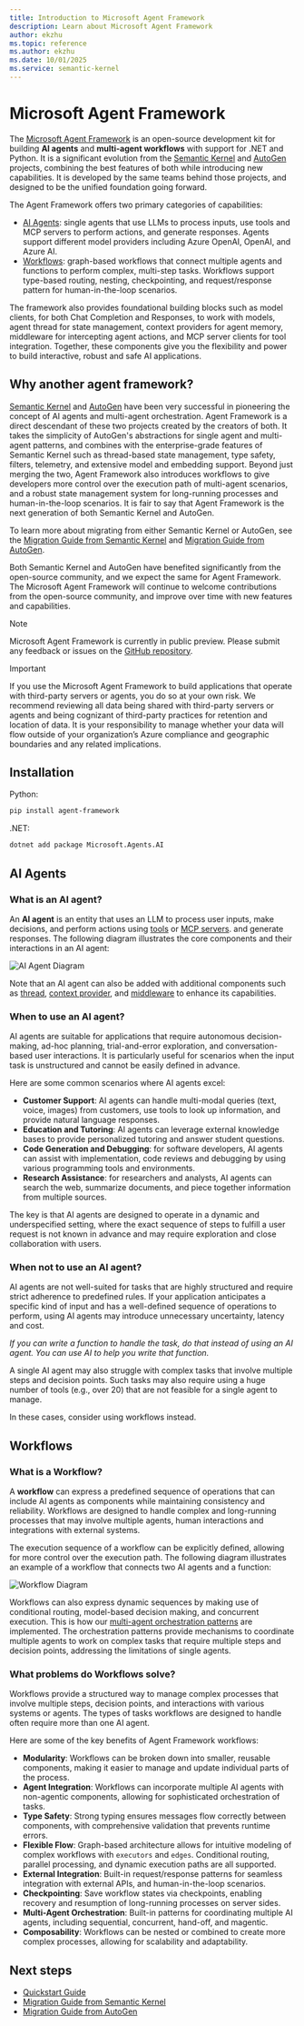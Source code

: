 ```yaml
---
title: Introduction to Microsoft Agent Framework
description: Learn about Microsoft Agent Framework
author: ekzhu
ms.topic: reference
ms.author: ekzhu
ms.date: 10/01/2025
ms.service: semantic-kernel
---
```


# Microsoft Agent Framework

The [Microsoft Agent Framework](https://github.com/microsoft/agent-framework)
is an open-source development kit for building **AI agents** and **multi-agent workflows**
with support for .NET and Python.
It is a significant evolution from the [Semantic Kernel](https://github.com/microsoft/semantic-kernel)
and [AutoGen](https://github.com/microsoft/autogen) projects, combining the best features of both while introducing new capabilities. It is developed by the same teams behind those projects,
and designed to be the unified foundation going forward.

The Agent Framework offers two primary categories of capabilities:

- [AI Agents](#ai-agents): single agents that use LLMs to process inputs,
  use tools and MCP servers to perform actions, and generate responses. Agents support
  different model providers including Azure OpenAI, OpenAI, and Azure AI.
- [Workflows](#workflows): graph-based workflows that connect multiple agents
  and functions to perform complex, multi-step tasks. Workflows support type-based routing,
  nesting, checkpointing, and request/response pattern for human-in-the-loop scenarios.

The framework also provides foundational building
blocks such as model clients, for both Chat Completion and Responses, to work with models,
agent thread for state management, context providers for agent memory,
middleware for intercepting agent actions, and MCP server clients for tool integration.
Together, these components give you the flexibility and power to build
interactive, robust and safe AI applications.

## Why another agent framework?

[Semantic Kernel](https://github.com/microsoft/semantic-kernel)
and [AutoGen](https://github.com/microsoft/autogen) have been very successful
in pioneering the concept of AI agents and multi-agent orchestration.
Agent Framework is a direct descendant of these two projects created by the
creators of both. It takes the simplicity of AutoGen's abstractions for single
agent and multi-agent patterns, and combines with the enterprise-grade features
of Semantic Kernel such as thread-based state management, type safety, filters,
telemetry, and extensive model and embedding support. Beyond just merging the two,
Agent Framework also introduces workflows to give developers more control over
the execution path of multi-agent scenarios, and a robust state management system
for long-running processes and human-in-the-loop scenarios.
It is fair to say that Agent Framework is the next generation of
both Semantic Kernel and AutoGen.

To learn more about migrating from either Semantic Kernel or AutoGen,
see the [Migration Guide from Semantic Kernel](../migration-guide/from-semantic-kernel/index.md)
and [Migration Guide from AutoGen](../migration-guide/from-autogen/index.md).

Both Semantic Kernel and AutoGen have benefited significantly from the open-source community,
and we expect the same for Agent Framework. The Microsoft Agent Framework will continue to welcome contributions from the open-source community, and improve over time with new features and capabilities.

> [!NOTE]
> Microsoft Agent Framework is currently in public preview. Please submit any feedback or issues on the [GitHub repository](https://github.com/microsoft/agent-framework).

> [!IMPORTANT]
> If you use the Microsoft Agent Framework to build applications that operate with third-party servers or agents, you do so at your own risk. We recommend reviewing all data being shared with third-party servers or agents and being cognizant of third-party practices for retention and location of data. It is your responsibility to manage whether your data will flow outside of your organization’s Azure compliance and geographic boundaries and any related implications.

## Installation

Python:

```bash
pip install agent-framework
```

.NET:

```bash
dotnet add package Microsoft.Agents.AI
```

## AI Agents

### What is an AI agent?

An **AI agent** is an entity that uses an LLM to process user inputs, make decisions,
and perform actions using [tools](../user-guide/agents/agent-tools.md) or [MCP servers](../user-guide/model-context-protocol/index.md).
and generate responses.
The following diagram illustrates the core components and their interactions in an AI agent:

![AI Agent Diagram](../media/agent.svg)

Note that an AI agent can also be added with additional components such as
[thread](../user-guide/agents/multi-turn-conversation.md),
[context provider](../user-guide/agents/agent-memory.md),
and [middleware](../user-guide/agents/agent-middleware.md)
to enhance its capabilities.

### When to use an AI agent?

AI agents are suitable for applications that require autonomous decision-making,
ad-hoc planning, trial-and-error exploration, and conversation-based user interactions.
It is particularly useful for scenarios when the input task is unstructured and cannot be
easily defined in advance.

Here are some common scenarios where AI agents excel:

- **Customer Support**: AI agents can handle multi-modal queries (text, voice, images)
  from customers, use tools to look up information, and provide natural language responses.
- **Education and Tutoring**: AI agents can leverage external knowledge bases to provide
  personalized tutoring and answer student questions.
- **Code Generation and Debugging**: for software developers, AI agents can assist with
  implementation, code reviews and debugging by using various programming tools and environments.
- **Research Assistance**: for researchers and analysts, AI agents can search the web,
  summarize documents, and piece together information from multiple sources.

The key is that AI agents are designed to operate in a dynamic and underspecified
setting, where the exact sequence of steps to fulfill a user request is not known
in advance and may require exploration and close collaboration with users.

### When not to use an AI agent?

AI agents are not well-suited for tasks that are highly structured and require
strict adherence to predefined rules.
If your application anticipates a specific kind of input and has a well-defined
sequence of operations to perform, using AI agents may introduce unnecessary
uncertainty, latency and cost.

_If you can write a function to handle the task, do that instead of using an AI agent. You can use AI to help you write that function._

A single AI agent may also struggle with complex tasks that involve multiple steps
and decision points. Such tasks may also require using a huge number of tools (e.g., over 20)
that are not feasible for a single agent to manage.

In these cases, consider using workflows instead.

## Workflows

### What is a Workflow?

A **workflow** can express a predefined sequence of operations that can include AI agents as components while maintaining consistency and reliability. Workflows are designed to handle complex and long-running processes that may involve multiple agents, human interactions and integrations with external systems.

The execution sequence of a workflow can be explicitly defined, allowing for more control over the execution path. The following diagram illustrates an example of a workflow that connects two AI agents and a function:

![Workflow Diagram](../media/workflow.svg)

Workflows can also express dynamic sequences by making use of
conditional routing, model-based decision making, and concurrent
execution. This is how our [multi-agent orchestration patterns](../user-guide//workflows/orchestrations/overview.md) are implemented.
The orchestration patterns provide mechanisms to coordinate multiple agents
to work on complex tasks that require multiple steps and decision points,
addressing the limitations of single agents.

### What problems do Workflows solve?

Workflows provide a structured way to manage complex processes that involve multiple steps, decision points, and interactions with various systems or agents. The types of tasks workflows are designed to handle often require more than one AI agent.

Here are some of the key benefits of Agent Framework workflows:

- **Modularity**: Workflows can be broken down into smaller, reusable components, making it easier to manage and update individual parts of the process.
- **Agent Integration**: Workflows can incorporate multiple AI agents with non-agentic components, allowing for sophisticated orchestration of tasks.
- **Type Safety**: Strong typing ensures messages flow correctly between components, with comprehensive validation that prevents runtime errors.
- **Flexible Flow**: Graph-based architecture allows for intuitive modeling of complex workflows with `executors` and `edges`. Conditional routing, parallel processing, and dynamic execution paths are all supported.
- **External Integration**: Built-in request/response patterns for seamless integration with external APIs, and human-in-the-loop scenarios.
- **Checkpointing**: Save workflow states via checkpoints, enabling recovery and resumption of long-running processes on server sides.
- **Multi-Agent Orchestration**: Built-in patterns for coordinating multiple AI agents, including sequential, concurrent, hand-off, and magentic.
- **Composability**: Workflows can be nested or combined to create more complex processes, allowing for scalability and adaptability.

## Next steps

- [Quickstart Guide](../tutorials/quick-start.md)
- [Migration Guide from Semantic Kernel](../migration-guide/from-semantic-kernel/index.md)
- [Migration Guide from AutoGen](../migration-guide/from-autogen/index.md)
